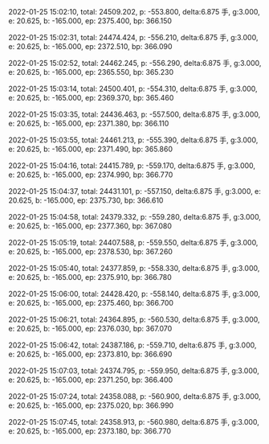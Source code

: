 2022-01-25 15:02:10, total: 24509.202, p: -553.800, delta:6.875 手, g:3.000, e: 20.625, b: -165.000, ep: 2375.400, bp: 366.150

2022-01-25 15:02:31, total: 24474.424, p: -556.210, delta:6.875 手, g:3.000, e: 20.625, b: -165.000, ep: 2372.510, bp: 366.090

2022-01-25 15:02:52, total: 24462.245, p: -556.290, delta:6.875 手, g:3.000, e: 20.625, b: -165.000, ep: 2365.550, bp: 365.230

2022-01-25 15:03:14, total: 24500.401, p: -554.310, delta:6.875 手, g:3.000, e: 20.625, b: -165.000, ep: 2369.370, bp: 365.460

2022-01-25 15:03:35, total: 24436.463, p: -557.500, delta:6.875 手, g:3.000, e: 20.625, b: -165.000, ep: 2371.380, bp: 366.110

2022-01-25 15:03:55, total: 24461.213, p: -555.390, delta:6.875 手, g:3.000, e: 20.625, b: -165.000, ep: 2371.490, bp: 365.860

2022-01-25 15:04:16, total: 24415.789, p: -559.170, delta:6.875 手, g:3.000, e: 20.625, b: -165.000, ep: 2374.990, bp: 366.770

2022-01-25 15:04:37, total: 24431.101, p: -557.150, delta:6.875 手, g:3.000, e: 20.625, b: -165.000, ep: 2375.730, bp: 366.610

2022-01-25 15:04:58, total: 24379.332, p: -559.280, delta:6.875 手, g:3.000, e: 20.625, b: -165.000, ep: 2377.360, bp: 367.080

2022-01-25 15:05:19, total: 24407.588, p: -559.550, delta:6.875 手, g:3.000, e: 20.625, b: -165.000, ep: 2378.530, bp: 367.260

2022-01-25 15:05:40, total: 24377.859, p: -558.330, delta:6.875 手, g:3.000, e: 20.625, b: -165.000, ep: 2375.910, bp: 366.780

2022-01-25 15:06:00, total: 24428.420, p: -558.140, delta:6.875 手, g:3.000, e: 20.625, b: -165.000, ep: 2375.460, bp: 366.700

2022-01-25 15:06:21, total: 24364.895, p: -560.530, delta:6.875 手, g:3.000, e: 20.625, b: -165.000, ep: 2376.030, bp: 367.070

2022-01-25 15:06:42, total: 24387.186, p: -559.710, delta:6.875 手, g:3.000, e: 20.625, b: -165.000, ep: 2373.810, bp: 366.690

2022-01-25 15:07:03, total: 24374.795, p: -559.950, delta:6.875 手, g:3.000, e: 20.625, b: -165.000, ep: 2371.250, bp: 366.400

2022-01-25 15:07:24, total: 24358.088, p: -560.900, delta:6.875 手, g:3.000, e: 20.625, b: -165.000, ep: 2375.020, bp: 366.990

2022-01-25 15:07:45, total: 24358.913, p: -560.980, delta:6.875 手, g:3.000, e: 20.625, b: -165.000, ep: 2373.180, bp: 366.770